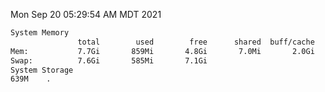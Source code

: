 Mon Sep 20 05:29:54 AM MDT 2021
```bash
System Memory
               total        used        free      shared  buff/cache   available
Mem:           7.7Gi       859Mi       4.8Gi       7.0Mi       2.0Gi       6.4Gi
Swap:          7.6Gi       585Mi       7.1Gi
System Storage
639M	.
```
```bash
